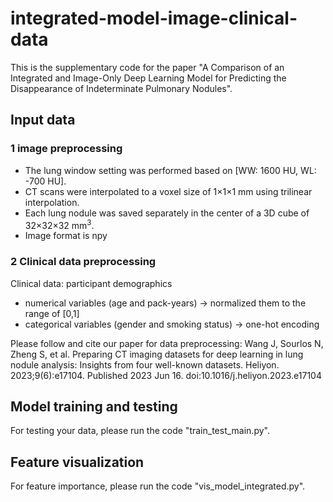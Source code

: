 # integrated-model-image-clinical-data
This is the supplementary code for the paper "A Comparison of an Integrated and Image-Only Deep Learning Model for Predicting the Disappearance of Indeterminate Pulmonary Nodules".

## Input data
### 1 image preprocessing 
- The lung window setting was performed based on [WW: 1600 HU, WL: -700 HU].
- CT scans were interpolated to a voxel size of 1×1×1 mm using trilinear interpolation.
- Each lung nodule was saved separately in the center of a 3D cube of 32×32×32 mm<sup>3</sup>.
- Image format is npy

### 2 Clinical data preprocessing
Clinical data: participant demographics  
- numerical variables (age and pack-years) -> normalized them to the range of [0,1]
- categorical variables (gender and smoking status) -> one-hot encoding

Please follow and cite our paper for data preprocessing: Wang J, Sourlos N, Zheng S, et al. Preparing CT imaging datasets for deep learning in lung nodule analysis: Insights from four well-known datasets. Heliyon. 2023;9(6):e17104. Published 2023 Jun 16. doi:10.1016/j.heliyon.2023.e17104

## Model training and testing
For testing your data, please run the code "train_test_main.py".

## Feature visualization
For feature importance, please run the code "vis_model_integrated.py".




